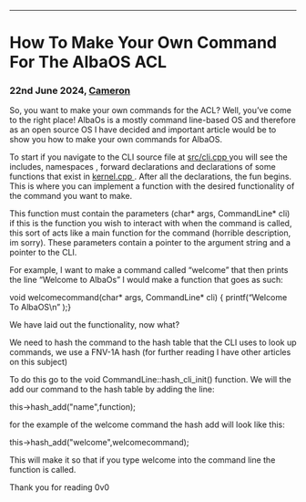 
* * *

How To Make Your Own Command For The AlbaOS ACL
===============================================

### 22nd June 2024, [Cameron](https://camhdeveloper.netlify.app/)








So, you want to make your own commands for the ACL? Well, you’ve come to the right place! AlbaOs is a mostly command line-based OS and therefore as an open source OS I have decided and important article would be to show you how to make your own commands for AlbaOS.

To start if you navigate to the CLI source file at [ src/cli.cpp ](https://github.com/CamH04/AlbaOS/blob/master/src/cli.cpp) you will see the includes, namespaces , forward declarations and declarations of some functions that exist in [ kernel.cpp ](https://github.com/CamH04/AlbaOS/blob/master/src/kernel.cpp). After all the declarations, the fun begins. This is where you can implement a function with the desired functionality of the command you want to make.

This function must contain the parameters (char\* args, CommandLine\* cli) if this is the function you wish to interact with when the command is called, this sort of acts like a main function for the command (horrible description, im sorry). These parameters contain a pointer to the argument string and a pointer to the CLI.

For example, I want to make a command called “welcome” that then prints the line “Welcome to AlbaOs” I would make a function that goes as such:

void welcomecommand(char\* args, CommandLine\* cli) { printf(“Welcome To AlbaOS\\n” );}

We have laid out the functionality, now what?

We need to hash the command to the hash table that the CLI uses to look up commands, we use a FNV-1A hash (for further reading I have other articles on this subject)

To do this go to the void CommandLine::hash\_cli\_init() function. We will the add our command to the hash table by adding the line:

this->hash\_add("name",function);

for the example of the welcome command the hash add will look like this:

this->hash\_add("welcome",welcomecommand);

This will make it so that if you type welcome into the command line the function is called.



Thank you for reading 0v0
